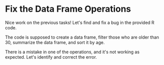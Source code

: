 # Fix the Data Frame Operations

Nice work on the previous tasks! Let's find and fix a bug in the provided R code.

The code is supposed to create a data frame, filter those who are older than 30, summarize the data frame, and sort it by age.

There is a mistake in one of the operations, and it's not working as expected. Let's identify and correct the error.